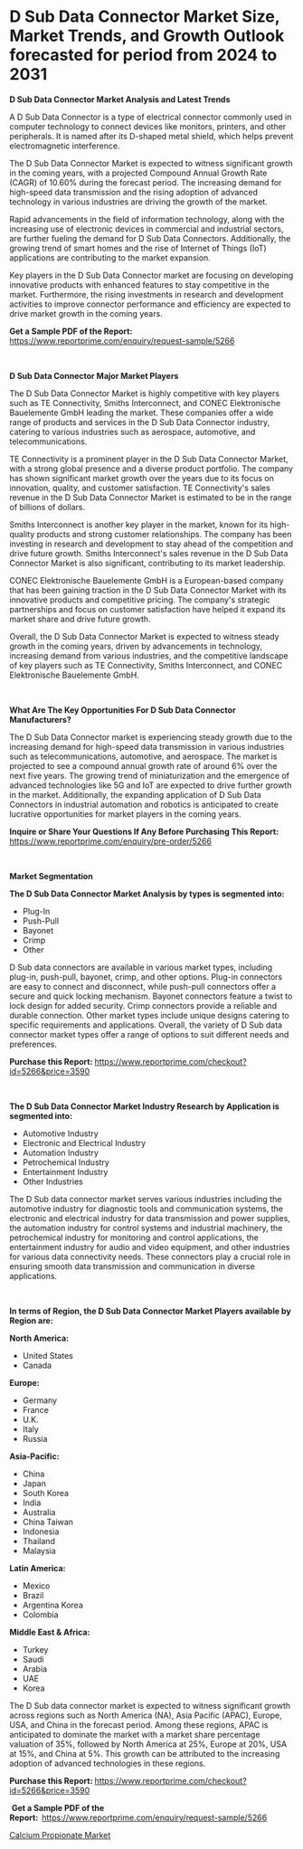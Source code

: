 <p><h1>D Sub Data Connector Market Size, Market Trends, and Growth Outlook forecasted for period from 2024 to 2031</h1></p><p><strong>D Sub Data Connector Market Analysis and Latest Trends</strong></p>
<p><p>A D Sub Data Connector is a type of electrical connector commonly used in computer technology to connect devices like monitors, printers, and other peripherals. It is named after its D-shaped metal shield, which helps prevent electromagnetic interference.</p><p>The D Sub Data Connector Market is expected to witness significant growth in the coming years, with a projected Compound Annual Growth Rate (CAGR) of 10.60% during the forecast period. The increasing demand for high-speed data transmission and the rising adoption of advanced technology in various industries are driving the growth of the market.</p><p>Rapid advancements in the field of information technology, along with the increasing use of electronic devices in commercial and industrial sectors, are further fueling the demand for D Sub Data Connectors. Additionally, the growing trend of smart homes and the rise of Internet of Things (IoT) applications are contributing to the market expansion.</p><p>Key players in the D Sub Data Connector market are focusing on developing innovative products with enhanced features to stay competitive in the market. Furthermore, the rising investments in research and development activities to improve connector performance and efficiency are expected to drive market growth in the coming years.</p></p>
<p><strong>Get a Sample PDF of the Report:&nbsp;</strong> <a href="https://www.reportprime.com/enquiry/request-sample/5266">https://www.reportprime.com/enquiry/request-sample/5266</a></p>
<p>&nbsp;</p>
<p><strong>D Sub Data Connector Major Market Players</strong></p>
<p><p>The D Sub Data Connector Market is highly competitive with key players such as TE Connectivity, Smiths Interconnect, and CONEC Elektronische Bauelemente GmbH leading the market. These companies offer a wide range of products and services in the D Sub Data Connector industry, catering to various industries such as aerospace, automotive, and telecommunications.</p><p>TE Connectivity is a prominent player in the D Sub Data Connector Market, with a strong global presence and a diverse product portfolio. The company has shown significant market growth over the years due to its focus on innovation, quality, and customer satisfaction. TE Connectivity's sales revenue in the D Sub Data Connector Market is estimated to be in the range of billions of dollars.</p><p>Smiths Interconnect is another key player in the market, known for its high-quality products and strong customer relationships. The company has been investing in research and development to stay ahead of the competition and drive future growth. Smiths Interconnect's sales revenue in the D Sub Data Connector Market is also significant, contributing to its market leadership.</p><p>CONEC Elektronische Bauelemente GmbH is a European-based company that has been gaining traction in the D Sub Data Connector Market with its innovative products and competitive pricing. The company's strategic partnerships and focus on customer satisfaction have helped it expand its market share and drive future growth.</p><p>Overall, the D Sub Data Connector Market is expected to witness steady growth in the coming years, driven by advancements in technology, increasing demand from various industries, and the competitive landscape of key players such as TE Connectivity, Smiths Interconnect, and CONEC Elektronische Bauelemente GmbH.</p></p>
<p>&nbsp;</p>
<p><strong>What Are The Key Opportunities For D Sub Data Connector Manufacturers?</strong></p>
<p><p>The D Sub Data Connector market is experiencing steady growth due to the increasing demand for high-speed data transmission in various industries such as telecommunications, automotive, and aerospace. The market is projected to see a compound annual growth rate of around 6% over the next five years. The growing trend of miniaturization and the emergence of advanced technologies like 5G and IoT are expected to drive further growth in the market. Additionally, the expanding application of D Sub Data Connectors in industrial automation and robotics is anticipated to create lucrative opportunities for market players in the coming years.</p></p>
<p><strong>Inquire or Share Your Questions If Any Before Purchasing This Report:</strong> <a href="https://www.reportprime.com/enquiry/pre-order/5266">https://www.reportprime.com/enquiry/pre-order/5266</a></p>
<p>&nbsp;</p>
<p><strong>Market Segmentation</strong></p>
<p><strong>The D Sub Data Connector Market Analysis by types is segmented into:</strong></p>
<p><ul><li>Plug-In</li><li>Push-Pull</li><li>Bayonet</li><li>Crimp</li><li>Other</li></ul></p>
<p><p>D Sub data connectors are available in various market types, including plug-in, push-pull, bayonet, crimp, and other options. Plug-in connectors are easy to connect and disconnect, while push-pull connectors offer a secure and quick locking mechanism. Bayonet connectors feature a twist to lock design for added security. Crimp connectors provide a reliable and durable connection. Other market types include unique designs catering to specific requirements and applications. Overall, the variety of D Sub data connector market types offer a range of options to suit different needs and preferences.</p></p>
<p><strong>Purchase this Report:&nbsp;</strong><a href="https://www.reportprime.com/checkout?id=5266&price=3590">https://www.reportprime.com/checkout?id=5266&price=3590</a></p>
<p>&nbsp;</p>
<p><strong>The D Sub Data Connector Market Industry Research by Application is segmented into:</strong></p>
<p><ul><li>Automotive Industry</li><li>Electronic and Electrical Industry</li><li>Automation Industry</li><li>Petrochemical Industry</li><li>Entertainment Industry</li><li>Other Industries</li></ul></p>
<p><p>The D Sub data connector market serves various industries including the automotive industry for diagnostic tools and communication systems, the electronic and electrical industry for data transmission and power supplies, the automation industry for control systems and industrial machinery, the petrochemical industry for monitoring and control applications, the entertainment industry for audio and video equipment, and other industries for various data connectivity needs. These connectors play a crucial role in ensuring smooth data transmission and communication in diverse applications.</p></p>
<p>&nbsp;</p>
<p><strong>In terms of Region, the D Sub Data Connector Market Players available by Region are:</strong></p>
<p>
    <p> <strong> North America: </strong>
        <ul>
            <li>United States</li>
            <li>Canada</li>
        </ul>
        </p> 
    <p> <strong> Europe: </strong>
        <ul>
            <li>Germany</li>
            <li>France</li>
            <li>U.K.</li>
            <li>Italy</li>
            <li>Russia</li>
        </ul>
        </p> 
    <p> <strong> Asia-Pacific: </strong>
        <ul>
            <li>China</li>
            <li>Japan</li>
            <li>South Korea</li>
            <li>India</li>
            <li>Australia</li>
            <li>China Taiwan</li>
            <li>Indonesia</li>
            <li>Thailand</li>
            <li>Malaysia</li>
        </ul>
        </p> 
    <p> <strong> Latin America: </strong>
        <ul>
            <li>Mexico</li>
            <li>Brazil</li>
            <li>Argentina Korea</li>
            <li>Colombia</li>
        </ul>
        </p> 
    <p> <strong> Middle East & Africa: </strong>
        <ul>
            <li>Turkey</li>
            <li>Saudi</li>
            <li>Arabia</li>
            <li>UAE</li>
            <li>Korea</li>
        </ul>
    </p>
    </p>
<p><p>The D Sub data connector market is expected to witness significant growth across regions such as North America (NA), Asia Pacific (APAC), Europe, USA, and China in the forecast period. Among these regions, APAC is anticipated to dominate the market with a market share percentage valuation of 35%, followed by North America at 25%, Europe at 20%, USA at 15%, and China at 5%. This growth can be attributed to the increasing adoption of advanced technologies in these regions.</p></p>
<p><strong>Purchase this Report: </strong><a href="https://www.reportprime.com/checkout?id=5266&price=3590">https://www.reportprime.com/checkout?id=5266&price=3590</a></p>
<p>&nbsp;<strong>Get a Sample PDF of the Report:&nbsp;&nbsp;</strong><a href="https://www.reportprime.com/enquiry/request-sample/5266">https://www.reportprime.com/enquiry/request-sample/5266</a></p>
<p><strong></strong></p>
<p><p><a href="https://shimmer-gardenia-37a.notion.site/Calcium-Propionate-Market-Size-2024-2031-Global-Industrial-Analysis-Key-Geographical-Regions-Mar-a175e159474c4a84b674d495164bfea3">Calcium Propionate Market</a></p></p>